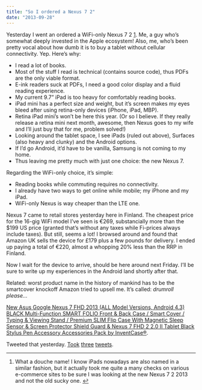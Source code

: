 ```yaml
---
title: "So I ordered a Nexus 7 2"
date: "2013-09-28"
---
```


Yesterday I went an ordered a WiFi-only Nexus 7 2 [1](p62490867849-name). Me, a guy who’s somewhat deeply invested in the Apple ecosystem! Also, me, who’s been pretty vocal about how dumb it is to buy a tablet without cellular connectivity. Yep. Here’s why:

- I read a lot of books.
- Most of the stuff I read is technical (contains source code), thus PDFs are the only viable format.
- E-ink readers suck at PDFs, I need a good color display and a fluid reading experience.
- My current 9.7” iPad is too heavy for comfortably reading books.
- iPad mini has a perfect size and weight, but it’s screen makes my eyes bleed after using retina-only devices (iPhone, iPad, MBP).
- Retina iPad mini’s won’t be here this year. (Or so I believe. If they really release a retina mini next month, awesome, then Nexus goes to my wife and I’ll just buy that for me, problem solved!)
- Looking around the tablet space, I see iPads (ruled out above), Surfaces (also heavy and clunky) and the Android options.
- If I’d go Android, it’d have to be vanilla, Samsung is not coming to my home.
- Thus leaving me pretty much with just one choice: the new Nexus 7.

Regarding the WiFi-only choice, it’s simple:

- Reading books while commuting requires no connectivity.
- I already have two ways to get online while mobile; my iPhone and my iPad.
- WiFi-only Nexus is way cheaper than the LTE one.

Nexus 7 came to retail stores yesterday here in Finland. The cheapest price for the 16-gig WiFi model I’ve seen is €269, substancially more than the $199 US price (granted that’s without any taxes while Fi-prices always include taxes). But still, seems a lot! I browsed around and found that Amazon UK sells the device for £179 plus a few pounds for delivery. I ended up paying a total of €220, almost a whopping 20% less than the RRP in Finland.

Now I wait for the device to arrive, should be here around next Friday. I’ll be sure to write up my experiences in the Android land shortly after that.

Related: worst product name in the history of mankind has to be the smartcover knockoff Amazon tried to upsell me. It’s called: _drumroll please…_

[New Asus Google Nexus 7 FHD 2013 (ALL Model Versions, Android 4.3) BLACK Multi-Function SMART FOLIO Front & Back Case / Smart Cover / Typing & Viewing Stand / Premium SLIM Flip Case With Magnetic Sleep Sensor & Screen Protector Shield Guard & Nexus 7 FHD 2 2.0 II Tablet Black Stylus Pen Accessory Accessories Pack by InventCase®](http://www.amazon.co.uk/Multi-Function-Protector-Accessory-Accessories-InventCase%C2%AE/dp/B00EF83LZO/).

Tweeted that yesterday. [Took](https://twitter.com/anttti/status/383647185872912384) [three](https://twitter.com/anttti/status/383647192848027648) [tweets](https://twitter.com/anttti/status/383647200376811520).

---

1. What a douche name! I know iPads nowadays are also named in a similar fashion, but it actually took me quite a many checks on various e-commerce sites to be sure I was looking at the new Nexus 7 2 2013 and not the old sucky one. [↩](p62490867849-name)
